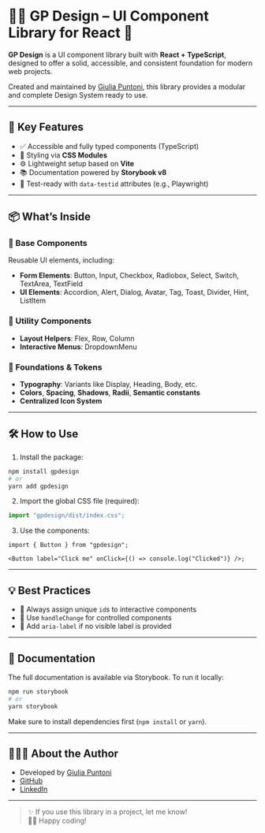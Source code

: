 # 🧚‍♀️ GP Design – UI Component Library for React 🥰

**GP Design** is a UI component library built with **React + TypeScript**, designed to offer a solid, accessible, and consistent foundation for modern web projects.

Created and maintained by [Giulia Puntoni](https://www.giuliapuntoni.com), this library provides a modular and complete Design System ready to use.

---

## 🚀 Key Features

- ✅ Accessible and fully typed components (TypeScript)
- 🎨 Styling via **CSS Modules**
- ⚙️ Lightweight setup based on **Vite**
- 📚 Documentation powered by **Storybook v8**
- 🧪 Test-ready with `data-testid` attributes (e.g., Playwright)

---

## 📦 What’s Inside

### 🧱 Base Components

Reusable UI elements, including:

- **Form Elements**: Button, Input, Checkbox, Radiobox, Select, Switch, TextArea, TextField
- **UI Elements**: Accordion, Alert, Dialog, Avatar, Tag, Toast, Divider, Hint, ListItem

### 🧰 Utility Components

- **Layout Helpers**: Flex, Row, Column
- **Interactive Menus**: DropdownMenu

### 🧾 Foundations & Tokens

- **Typography**: Variants like Display, Heading, Body, etc.
- **Colors**, **Spacing**, **Shadows**, **Radii**, **Semantic constants**
- **Centralized Icon System**

---

## 🛠️ How to Use

1. Install the package:

```bash
npm install gpdesign
# or
yarn add gpdesign
```

2. Import the global CSS file (required):

```ts
import "gpdesign/dist/index.css";
```

3. Use the components:

```tsx
import { Button } from "gpdesign";

<Button label="Click me" onClick={() => console.log("Clicked")} />;
```

---

## 💡 Best Practices

- 🔹 Always assign unique `id`s to interactive components
- 🔹 Use `handleChange` for controlled components
- 🔹 Add `aria-label` if no visible label is provided

---

## 📖 Documentation

The full documentation is available via Storybook. To run it locally:

```bash
npm run storybook
# or
yarn storybook
```

Make sure to install dependencies first (`npm install` or `yarn`).

---

## 👩🏻‍💻 About the Author

- Developed by [Giulia Puntoni](https://www.giuliapuntoni.com)
- [GitHub](https://github.com/GiuliaPuntoni)
- [LinkedIn](https://www.linkedin.com/in/giulia-puntoni-5a0a4496)

---

> ✨ If you use this library in a project, let me know!  
> 🖖🏻 Happy coding!
